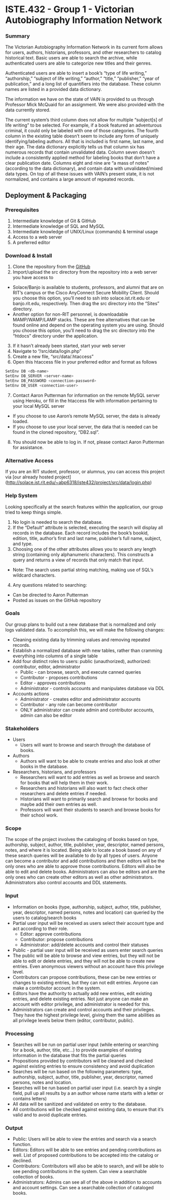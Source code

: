 # ISTE.432 - Group 1 - Victorian Autobiography Information Network

### Summary
The Victorian Autobiography Information Network in its current form allows for users, authors, historians, professors, and other researchers to catalog historical text. Basic users are able to search the archive, while authenticated users are able to categorize new titles and their genres.

Authenticated users are able to insert a book’s “type of life writing,” “authorship,” “subject of life writing,” “author,” “title,” “publisher,” “year of publication,” and a long list of quantifiers  into the database. These column names are listed in a provided data dictionary.

The information we have on the state of VAIN is provided to us through Professor Mick McQuaid for an assignment. We were also provided with the data currently stored.

The current system’s third column does not allow for multiple “subject[s] of life writing” to be selected. For example, if a book featured an adventurous criminal, it could only be labeled with one of those categories. The fourth column in the existing table doesn’t seem to include any form of uniquely identifying/labeling authors. All that is included is first name, last name, and their age. The data dictionary explicitly tells us that column six has numerous records that contain unvalidated data. Column seven doesn’t include a consistently applied method for labeling books that don’t have a clear publication date. Columns eight and nine are “a mass of notes” (according to the data dictionary), and contain data with unvalidated/mixed data types. On top of all these issues with VAIN’s present state, it is not normalized, and contains a large amount of repeated records.

## Deployment & Packaging

### Prerequisites

1. Intermediate knowledge of Git & GitHub
2. Intermediate knowledge of SQL and MySQL
3. Intermediate knowledge of UNIX/Linux (commands) & terminal usage
4. Access to a web server
5. A preferred editor

### Download & Install

1. Clone the repository from the [GitHub](https://github.com/ISTE-432-Group1/ISTE432-Group1)
2. Import/upload the src directory from the repository into a web server you have access to
* Solace/Banjo is available to students, professors, and alumni that are on RIT’s campus or the Cisco AnyConnect Secure Mobility Client. Should you choose this option, you’ll need to ssh into solace.ist.rit.edu or banjo.rit.edu, respectively. Then drag the src directory into the “Sites” directory.
* Another option for non-RIT personnel, is downloadable MAMP/WAMP/LAMP stacks. These are free alternatives that can be found online and depend on the operating system you are using. Should you choose this option, you’ll need to drag the src directory into the “htdocs” directory under the application.
3. If it hasn’t already been started, start your web server
4. Navigate to “/src/data/login.php”
5. Create a new file, “src/data/.htaccess”
6. Open this htaccess file in your preferred editor and format as follows
```bash
SetEnv DB <db-name>
SetEnv DB_SERVER <server-name>
SetEnv DB_PASSWORD <connection-password>
SetEnv DB_USER <connection-user>
```
7. Contact Aaron Putterman for information on the remote MySQL server using Heroku, or fill in the htaccess file with information pertaining to your local MySQL server
* If you choose to use Aaron’s remote MySQL server, the data is already loaded.
* If you choose to use your local server, the data that is needed can be found in the cloned repository, “DB2.sql”.
8. You should now be able to log in. If not, please contact Aaron Putterman for assistance.

### Alternative Access

If you are an RIT student, professor, or alumnus, you can access this project via [our already hosted project] (http://solace.ist.rit.edu/~abp6318/iste432/project/src/data/login.php)

### Help System

Looking specifically at the search features within the application, our group tried to keep things simple. 
1. No login is needed to search the database.
2. If the “Default” attribute is selected, executing the search will display all records in the database. Each record includes the book’s bookid, edition, title, author’s first and last name, publisher’s full name, subject, and type.
3. Choosing one of the other attributes allows you to search any length string (containing only alphanumeric characters). This constructs a query and returns a view of records that only match that input.
* Note: The search uses partial string matching, making use of SQL’s wildcard characters.
4. Any questions related to searching:
* Can be directed to Aaron Putterman
* Posted as issues on the GitHub repository

### Goals
Our group plans to build out a new database that is normalized and only logs validated data. To accomplish this, we will make the following changes:
* Cleaning existing data by trimming values and removing repeated records.
* Establish a normalized database with new tables, rather than cramming everything into columns of a single table
* Add four distinct roles to users: public (unauthorized), authorized: contributor, editor, administrator
  * Public - can browse, search, and execute canned queries
  * Contributor - proposes contributions
  * Editor - approves contributions
  * Administrator - controls accounts and manipulates database via DDL
* Accounts actions
  * Administrator - creates editor and administrator accounts 
  * Contributor - any role can become contributor 
  * ONLY administrator can create admin and contributor accounts, admin can also be editor


### Stakeholders
* Users
  * Users will want to browse and search through the database of books.
* Authors
  * Authors will want to be able to create entries and also look at other books in the database.
* Researchers, historians, and professors
  * Researchers will want to add entries as well as browse and search for books that will help them in their work.
  * Researchers and historians will also want to fact check other researchers and delete entries if needed.
  * Historians will want to primarily search and browse for books and maybe add their own entries as well.
  * Professors will want their students to search and browse books for their school work. 


### Scope
The scope of the project involves the cataloging of books based on type, authorship, subject, author, title, publisher, year, descriptor, named persons, notes, and where it is located. Being able to locate a book based on any of these search queries will be available to do by all types of users. Anyone can become a contributor and add contributions and then editors will be the only ones who are able to approve those contributions. Editors will also be able to edit and delete books. Administrators can also be editors and are the only ones who can create other editors as well as other administrators. Administrators also control accounts and DDL statements.


### Input
* Information on books (type, authorship, subject, author, title, publisher, year, descriptor, named persons, notes and location) can queried by the users to catalog/search books
* Partial user input will be received as users select their account type and act according to their role.
  * Editor: approve contributions
  * Contributor: propose contributions
  * Administrator: add/delete accounts and control their statuses
* Public - partial user input will be received as users enter search queries
* The public will be able to browse and view entries, but they will not be able to edit or delete entries, and they will not be able to create new entries. Even anonymous viewers without an account have this privilege level.
* Contributors can propose contributions, these can be new entries or changes to existing entries, but they can not edit entries. Anyone can make a contributor account in the system.
* Editors have the authority to actually add new entries, edit existing entries, and delete existing entries. Not just anyone can make an account with editor privilege, and administrator is needed for this. 
* Administrators can create and control accounts and their privileges. They have the highest privilege level, giving them the same abilities as all privilege levels below them (editor, contributor, public).


### Processing
* Searches will be run on partial user input (while entering or searching for a book, author, title, etc…) to provide examples of existing information in the database that fits the partial queries 
* Propositions provided by contributors will be cleaned and checked against existing entries to ensure consistency and avoid duplication
* Searches will be run based on the following parameters: type, authorship, subject, author, title, publisher, year, descriptor, named persons, notes and location.
* Searches will be run based on partial user input (i.e. search by a single field, pull up all results by a an author whose name starts with a letter or contains letters)
* All data will be sanitized and validated on entry to the database. 
* All contributions will be checked against existing data, to ensure that it’s valid and to avoid duplicate entries.


### Output
* Public: Users will be able to view the entries and search via a search function.
* Editors: Editors will be able to see entries and pending contributions as well. List of proposed contributions to be accepted into the catalog or declined.
* Contributors: Contributors will also be able to search, and will be able to see pending contributions in the system. Can view a searchable collection of books.
* Administrators: Admins can see all of the above in addition to accounts and account settings. Can see a searchable collection of cataloged books. 

